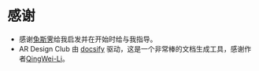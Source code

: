 # 感谢

- 感谢[兔斯霁](https://github.com/Tusiji)给我启发并在开始时给与我指导。
- AR Design Club 由 [docsify](https://docsify.js.org/) 驱动，这是一个非常棒的文档生成工具，感谢作者[QingWei-Li](https://github.com/QingWei-Li/docsify)。
